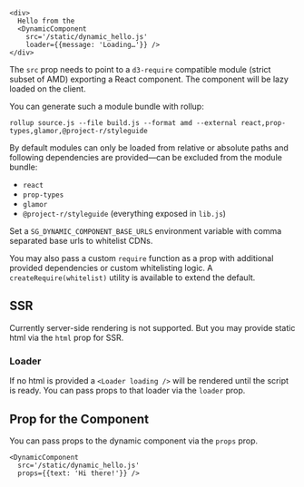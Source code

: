 ```react
<div>
  Hello from the
  <DynamicComponent
    src='/static/dynamic_hello.js'
    loader={{message: 'Loading…'}} />
</div>
```

The `src` prop needs to point to a `d3-require` compatible module (strict subset of AMD) exporting a React component. The component will be lazy loaded on the client.

You can generate such a module bundle with rollup:
```
rollup source.js --file build.js --format amd --external react,prop-types,glamor,@project-r/styleguide
```

By default modules can only be loaded from relative or absolute paths and following dependencies are provided—can be excluded from the module bundle:
- `react`
- `prop-types`
- `glamor`
- `@project-r/styleguide` (everything exposed in `lib.js`)

Set a `SG_DYNAMIC_COMPONENT_BASE_URLS` environment variable with comma separated base urls to whitelist CDNs.

You may also pass a custom `require` function as a prop with additional provided dependencies or custom whitelisting logic. A `createRequire(whitelist)` utility is available to extend the default.

## SSR

Currently server-side rendering is not supported. But you may provide static html via the `html` prop for SSR.

### Loader

If no html is provided a `<Loader loading />` will be rendered until the script is ready. You can pass props to that loader via the `loader` prop. 

## Prop for the Component

You can pass props to the dynamic component via the `props` prop.

```react
<DynamicComponent
  src='/static/dynamic_hello.js'
  props={{text: 'Hi there!'}} />
```
